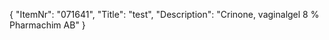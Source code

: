 {
  "ItemNr": "071641",
  "Title": "test",
  "Description": "Crinone, vaginalgel 8 % Pharmachim AB"
}
